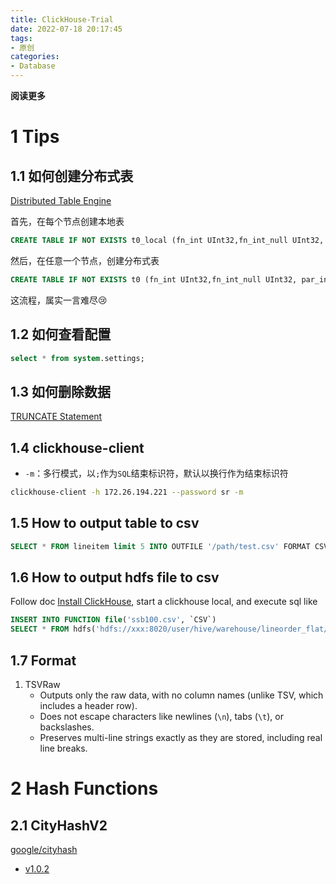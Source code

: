 ```yaml
---
title: ClickHouse-Trial
date: 2022-07-18 20:17:45
tags: 
- 原创
categories: 
- Database
---
```


**阅读更多**

<!--more-->

# 1 Tips

## 1.1 如何创建分布式表

[Distributed Table Engine](https://clickhouse.com/docs/en/engines/table-engines/special/distributed/#distributed-creating-a-table)

首先，在每个节点创建本地表

```sql
CREATE TABLE IF NOT EXISTS t0_local (fn_int UInt32,fn_int_null UInt32, par_int_low UInt32, par_int_high UInt32, par_str_low LowCardinality(String), par_str_high String) ENGINE = MergeTree() PRIMARY KEY (fn_int)
```

然后，在任意一个节点，创建分布式表

```sql
CREATE TABLE IF NOT EXISTS t0 (fn_int UInt32,fn_int_null UInt32, par_int_low UInt32, par_int_high UInt32, par_str_low LowCardinality(String), par_str_high String) ENGINE = Distributed('perftest_3shards_1replicas', 'analytic_1M', 't0_local', fn_int)
```

这流程，属实一言难尽😢

## 1.2 如何查看配置

```sql
select * from system.settings;
```

## 1.3 如何删除数据

[TRUNCATE Statement](https://clickhouse.com/docs/en/sql-reference/statements/truncate/)

## 1.4 clickhouse-client

* `-m`：多行模式，以`;`作为`SQL`结束标识符，默认以换行作为结束标识符

```sh
clickhouse-client -h 172.26.194.221 --password sr -m
```

## 1.5 How to output table to csv

```sql
SELECT * FROM lineitem limit 5 INTO OUTFILE '/path/test.csv' FORMAT CSV;
```

## 1.6 How to output hdfs file to csv

Follow doc [Install ClickHouse](https://clickhouse.com/docs/en/install), start a clickhouse local, and execute sql like

```sql
INSERT INTO FUNCTION file('ssb100.csv', `CSV`)
SELECT * FROM hdfs('hdfs://xxx:8020/user/hive/warehouse/lineorder_flat/*', 'Parquet');
```

## 1.7 Format

1. TSVRaw
    * Outputs only the raw data, with no column names (unlike TSV, which includes a header row).
    * Does not escape characters like newlines (`\n`), tabs (`\t`), or backslashes.
    * Preserves multi-line strings exactly as they are stored, including real line breaks.

# 2 Hash Functions

## 2.1 CityHashV2

[google/cityhash](https://github.com/google/cityhash)

* [v1.0.2](https://github.com/google/cityhash/commit/bc38ef45ddbbe640e48db7b8ef65e80ea7f71298)
